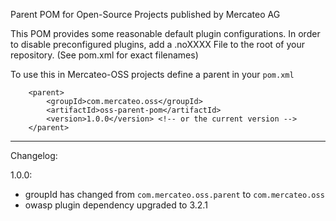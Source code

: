 
Parent POM for Open-Source Projects published by Mercateo AG

This POM provides some reasonable default plugin configurations. In order to disable preconfigured plugins, add a .noXXXX File to the root of your repository. (See pom.xml for exact filenames)

To use this in Mercateo-OSS projects define a parent in your ```pom.xml```

```
	<parent>
		<groupId>com.mercateo.oss</groupId>
		<artifactId>oss-parent-pom</artifactId>
		<version>1.0.0</version> <!-- or the current version -->
	</parent>

```
---

Changelog:

1.0.0:	
* groupId has changed from ```com.mercateo.oss.parent``` to ```com.mercateo.oss```
* owasp plugin dependency upgraded to 3.2.1

